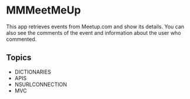 # MMMeetMeUp
This app retrieves events from Meetup.com and show its details. 
You can also see the comments of the event and information about the user who commented.
## Topics
* DICTIONARIES
* APIS
* NSURLCONNECTION
* MVC
